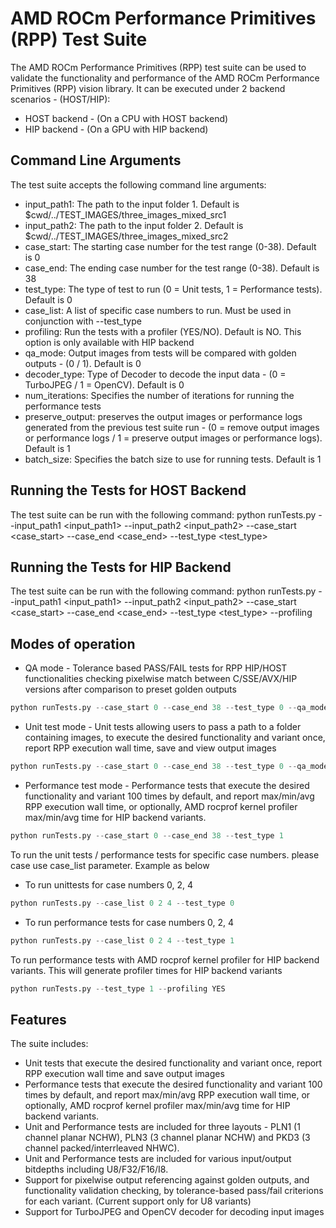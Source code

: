 # AMD ROCm Performance Primitives (RPP) Test Suite
The AMD ROCm Performance Primitives (RPP) test suite can be used to validate the functionality and performance of the AMD ROCm Performance Primitives (RPP) vision library. It can be executed under 2 backend scenarios - (HOST/HIP):
-   HOST backend - (On a CPU with HOST backend)
-   HIP backend - (On a GPU with HIP backend)

## Command Line Arguments
The test suite accepts the following command line arguments:
-   input_path1: The path to the input folder 1. Default is $cwd/../TEST_IMAGES/three_images_mixed_src1
-   input_path2: The path to the input folder 2. Default is $cwd/../TEST_IMAGES/three_images_mixed_src2
-   case_start: The starting case number for the test range (0-38). Default is 0
-   case_end: The ending case number for the test range (0-38). Default is 38
-   test_type: The type of test to run (0 = Unit tests, 1 = Performance tests). Default is 0
-   case_list: A list of specific case numbers to run. Must be used in conjunction with --test_type
-   profiling: Run the tests with a profiler (YES/NO). Default is NO. This option is only available with HIP backend
-   qa_mode: Output images from tests will be compared with golden outputs - (0 / 1). Default is 0
-   decoder_type: Type of Decoder to decode the input data - (0 = TurboJPEG / 1 = OpenCV). Default is 0
-   num_iterations: Specifies the number of iterations for running the performance tests
-   preserve_output: preserves the output images or performance logs generated from the previous test suite run - (0 = remove output images or performance logs / 1 = preserve output images or performance logs). Default is 1
-   batch_size: Specifies the batch size to use for running tests. Default is 1

## Running the Tests for HOST Backend
The test suite can be run with the following command:
python runTests.py --input_path1 <input_path1> --input_path2 <input_path2> --case_start <case_start> --case_end <case_end> --test_type <test_type>

## Running the Tests for HIP Backend
The test suite can be run with the following command:
python runTests.py --input_path1 <input_path1> --input_path2 <input_path2> --case_start <case_start> --case_end <case_end> --test_type <test_type> --profiling <profiling>

## Modes of operation
-   QA mode - Tolerance based PASS/FAIL tests for RPP HIP/HOST functionalities checking pixelwise match between C/SSE/AVX/HIP versions after comparison to preset golden outputs
``` python
python runTests.py --case_start 0 --case_end 38 --test_type 0 --qa_mode 1
```
-   Unit test mode - Unit tests allowing users to pass a path to a folder containing images, to execute the desired functionality and variant once, report RPP execution wall time, save and view output images
``` python
python runTests.py --case_start 0 --case_end 38 --test_type 0 --qa_mode 0
```
-   Performance test mode - Performance tests that execute the desired functionality and variant 100 times by default, and report max/min/avg RPP execution wall time, or optionally, AMD rocprof kernel profiler max/min/avg time for HIP backend variants.
``` python
python runTests.py --case_start 0 --case_end 38 --test_type 1
```

To run the unit tests / performance tests for specific case numbers. please case use case_list parameter. Example as below

-   To run unittests for case numbers 0, 2, 4
``` python
python runTests.py --case_list 0 2 4 --test_type 0
```
-   To run performance tests for case numbers 0, 2, 4
``` python
python runTests.py --case_list 0 2 4 --test_type 1
```

To run performance tests with AMD rocprof kernel profiler for HIP backend variants. This will generate profiler times for HIP backend variants
``` python
python runTests.py --test_type 1 --profiling YES
```

## Features
The suite includes:
-   Unit tests that execute the desired functionality and variant once, report RPP execution wall time and save output images
-   Performance tests that execute the desired functionality and variant 100 times by default, and report max/min/avg RPP execution wall time, or optionally, AMD rocprof kernel profiler max/min/avg time for HIP backend variants.
-   Unit and Performance tests are included for three layouts - PLN1 (1 channel planar NCHW), PLN3 (3 channel planar NCHW) and PKD3 (3 channel packed/interrleaved NHWC).
-   Unit and Performance tests are included for various input/output bitdepths including U8/F32/F16/I8.
-   Support for pixelwise output referencing against golden outputs, and functionality validation checking, by tolerance-based pass/fail criterions for each variant. (Current support only for U8 variants)
-   Support for TurboJPEG and OpenCV decoder for decoding input images
